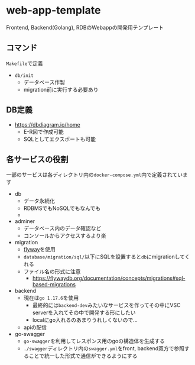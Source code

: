 # web-app-template
Frontend, Backend(Golang), RDBのWebappの開発用テンプレート

## コマンド

`Makefile`で定義
- `db/init`
    - データベース作製
    - migration前に実行する必要あり

## DB定義
- https://dbdiagram.io/home
    - E-R図で作成可能
    - SQLとしてエクスポートも可能

## 各サービスの役割
一部のサービスは各ディレクトリ内の`docker-compose.yml`内で定義されています

- db
    - データ永続化
    - RDBMSでもNoSQLでもなんでも
    - 
- adminer
    - データベース内のデータ確認など
    - コンソールからアクセスするより楽
- migration
    - [flyway](https://github.com/flyway/flyway-docker)を使用
    - `database/migration/sql/`以下にSQLを設置すると`db`にmigrationしてくれる
    - ファイル名の形式に注意
        - https://flywaydb.org/documentation/concepts/migrations#sql-based-migrations
- backend
    - 現在は`go 1.17.6`を使用
        - 最終的には`backend-dev`みたいなサービスを作ってその中にVSC serverを入れてその中で開発する形にしたい
        - localにgo入れるのあまりうれしくないので...
    - apiの配信
- go-swagger
    - `go-swagger`を利用してレスポンス用のgoの構造体を生成する
    - `./swagger`ディレクトリ内の`swagger.yml`をfront, backend双方で参照することで統一した形式で通信ができるようにする